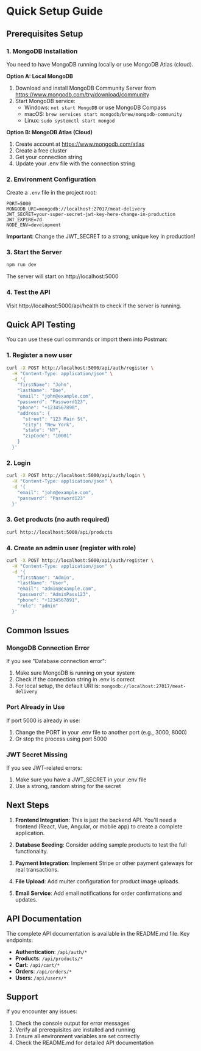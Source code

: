 # Quick Setup Guide

## Prerequisites Setup

### 1. MongoDB Installation
You need to have MongoDB running locally or use MongoDB Atlas (cloud).

**Option A: Local MongoDB**
1. Download and install MongoDB Community Server from https://www.mongodb.com/try/download/community
2. Start MongoDB service:
   - Windows: `net start MongoDB` or use MongoDB Compass
   - macOS: `brew services start mongodb/brew/mongodb-community`
   - Linux: `sudo systemctl start mongod`

**Option B: MongoDB Atlas (Cloud)**
1. Create account at https://www.mongodb.com/atlas
2. Create a free cluster
3. Get your connection string
4. Update your .env file with the connection string

### 2. Environment Configuration
Create a `.env` file in the project root:

```env
PORT=5000
MONGODB_URI=mongodb://localhost:27017/meat-delivery
JWT_SECRET=your-super-secret-jwt-key-here-change-in-production
JWT_EXPIRE=7d
NODE_ENV=development
```

**Important**: Change the JWT_SECRET to a strong, unique key in production!

### 3. Start the Server
```bash
npm run dev
```

The server will start on http://localhost:5000

### 4. Test the API
Visit http://localhost:5000/api/health to check if the server is running.

## Quick API Testing

You can use these curl commands or import them into Postman:

### 1. Register a new user
```bash
curl -X POST http://localhost:5000/api/auth/register \
  -H "Content-Type: application/json" \
  -d '{
    "firstName": "John",
    "lastName": "Doe",
    "email": "john@example.com",
    "password": "Password123",
    "phone": "+1234567890",
    "address": {
      "street": "123 Main St",
      "city": "New York",
      "state": "NY",
      "zipCode": "10001"
    }
  }'
```

### 2. Login
```bash
curl -X POST http://localhost:5000/api/auth/login \
  -H "Content-Type: application/json" \
  -d '{
    "email": "john@example.com",
    "password": "Password123"
  }'
```

### 3. Get products (no auth required)
```bash
curl http://localhost:5000/api/products
```

### 4. Create an admin user (register with role)
```bash
curl -X POST http://localhost:5000/api/auth/register \
  -H "Content-Type: application/json" \
  -d '{
    "firstName": "Admin",
    "lastName": "User",
    "email": "admin@example.com",
    "password": "AdminPass123",
    "phone": "+1234567891",
    "role": "admin"
  }'
```

## Common Issues

### MongoDB Connection Error
If you see "Database connection error":
1. Make sure MongoDB is running on your system
2. Check if the connection string in .env is correct
3. For local setup, the default URI is: `mongodb://localhost:27017/meat-delivery`

### Port Already in Use
If port 5000 is already in use:
1. Change the PORT in your .env file to another port (e.g., 3000, 8000)
2. Or stop the process using port 5000

### JWT Secret Missing
If you see JWT-related errors:
1. Make sure you have a JWT_SECRET in your .env file
2. Use a strong, random string for the secret

## Next Steps

1. **Frontend Integration**: This is just the backend API. You'll need a frontend (React, Vue, Angular, or mobile app) to create a complete application.

2. **Database Seeding**: Consider adding sample products to test the full functionality.

3. **Payment Integration**: Implement Stripe or other payment gateways for real transactions.

4. **File Upload**: Add multer configuration for product image uploads.

5. **Email Service**: Add email notifications for order confirmations and updates.

## API Documentation

The complete API documentation is available in the README.md file. Key endpoints:

- **Authentication**: `/api/auth/*`
- **Products**: `/api/products/*`
- **Cart**: `/api/cart/*`
- **Orders**: `/api/orders/*`
- **Users**: `/api/users/*`

## Support

If you encounter any issues:
1. Check the console output for error messages
2. Verify all prerequisites are installed and running
3. Ensure all environment variables are set correctly
4. Check the README.md for detailed API documentation